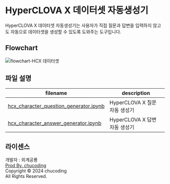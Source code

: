 # HyperCLOVA X 데이터셋 자동생성기
HyperCLOVA X 데이터셋 자동생성기는 사용자가 직접 질문과 답변을 입력하지 않고도 자동으로 데이터셋을 생성할 수 있도록 도와주는 도구입니다.

## Flowchart
![flowchart-HCX 데이터셋](https://github.com/user-attachments/assets/bc3c5495-e49d-48b1-8450-d72b35f1ce67)

## 파일 설명
|filename|description|
|---|---|
|[hcx_character_question_generator.ipynb](hcx_character_question_generator.ipynb)|HyperCLOVA X 질문 자동 생성기|
|[hcx_character_answer_generator.ipynb](hcx_character_answer_generator.ipynb)|HyperCLOVA X 답변 자동 생성기|

## 라이센스
<p>개발자 : 외계공룡<br/>
<a href="https://www.linkedin.com/in/chucoding/" target="_blank">Prod By. chucoding</a><br/>
Copyright &copy; 2024 chucoding<br/>All Rights Reserved.</p>
